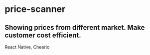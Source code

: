 # price-scanner
## Showing prices from different market. Make customer cost efficient.

React Native, Cheerio
